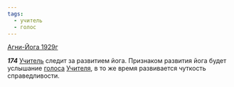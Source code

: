 ```yaml
---
tags:
  - учитель
  - голос
---
```


[Агни-Йога 1929г](https://127.0.0.1:4002/agni/1929)

___174___
[Учитель](../../../tags/#учитель) следит за развитием йога. Признаком развития йога будет услышание [голоса](../../../tags/#голос) [Учителя](../../../tags/#учитель), в то же время развивается чуткость справедливости.